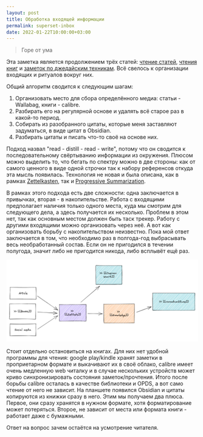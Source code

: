 ```yaml
---
layout: post
title: Обработка входящей информации
permalink: superset-inbox
date: 2022-01-22T10:00:00+03:00
---
```


> Горе от ума

Эта заметка является продолжением трёх статей: [чтение статей](/keep-pocket-clean/), [чтения книг](/active-reading/) и [заметок по джедайским техникам](/jedi-book-experiments/). Всё свелось к организации входящих и ритуалов вокруг них.

<!-- more -->

Общий алгоритм сводится к следующим шагам:
1. Организовать место для сбора определённого медиа: статьи - Wallabag, книги - calibre.
2. Разбирать его на регулярной основе и удалять всё старое раз в какой-то период.
3. Собирать из разобранного цитаты, которые меня заставляют задуматься, в виде цитат в Obsidian.
4. Разбирать цитаты и писать что-то своё на основе них.

Подход назвал "read - distill - read - write", потому что он сводится к последовательному свёртыванию информации из окружения. Плюсом можно выделить то, что бегать по спектру можно в две стороны: как от самого ценного в виде одной строчки так к набору референсов откуда эта мысль появилась. Технология не новая и была описана, как в рамках [Zettelkasten](https://zettelkasten.de/posts/knowledge-cycle-efficiently-organize-writing-projects/), так и [Progressive Summarization](https://fortelabs.co/blog/progressive-summarization-a-practical-technique-for-designing-discoverable-notes/).

В рамках этого подхода есть две сложности: одна заключается в привычках, вторая - в накопительстве. Работа с входящими предполагает наличия только одного места, куда мы смотрим для следующего дела, а здесь получается их несколько. Проблем в этом нет, так как основным местом должен быть таск трекер. Работу с другими входящими можно организовать через неё. А вот как организовать борьбу с накопительством неизвестно. Пока мой ответ заключается в том, что необходимо раз в полгода-год выбрасывать весь необработанный состав. Если он не пригодился в течении полугода, значит либо не пригодится никода, либо всплывёт ещё раз.

![Knowledge workflow](/images/20220122103246.png)

Стоит отдельно остановиться на книгах. Для них нет удобной программы для чтения: google play/kindle хранят заметки в проприетарном формате и выкачивают их в своё облако, calibre имеет очень медленную web читалку и в случае нескольких устройств может криво синхронизировать состояния заметок/прочтения. Итого после борьбы calibre осталась в качестве библиотеки и OPDS, а вот само чтение от него не зависит. На планшете появился Obsidian и цитаты копируются из книжки сразу в него. Этим мы получаем два плюса. Первое, они сразу хранятся в нужном формате, хотя форматирование может потеряться. Второе, не зависит от места или формата книги - работает даже с бумажными.

Ответ на вопрос зачем остаётся на усмотрение читателя.

